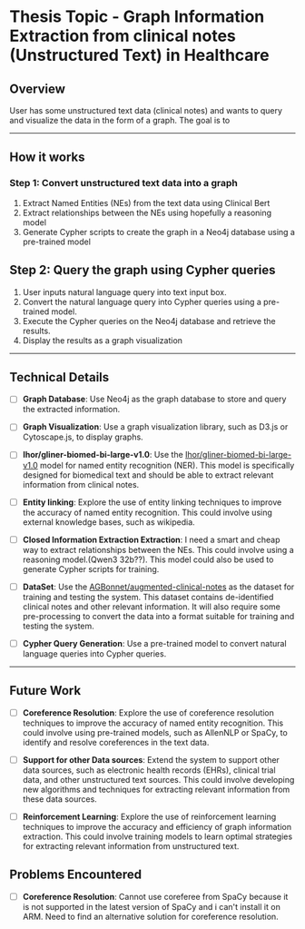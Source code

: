 # Thesis Topic - Graph Information Extraction from clinical notes (Unstructured Text) in Healthcare

## Overview

User has some unstructured text data (clinical notes) and wants to query and visualize the data in the form of a graph. The goal is to

---

## How it works

### Step 1: Convert unstructured text data into a graph

1. Extract Named Entities (NEs) from the text data using Clinical Bert
2. Extract relationships between the NEs using hopefully a reasoning model
3. Generate Cypher scripts to create the graph in a Neo4j database using a pre-trained model

## Step 2: Query the graph using Cypher queries

1. User inputs natural language query into text input box.
2. Convert the natural language query into Cypher queries using a pre-trained model.
3. Execute the Cypher queries on the Neo4j database and retrieve the results.
4. Display the results as a graph visualization

---

## Technical Details

- [ ] **Graph Database**: Use Neo4j as the graph database to store and query the extracted information.

- [ ] **Graph Visualization**: Use a graph visualization library, such as D3.js or Cytoscape.js, to display graphs.

- [ ] **Ihor/gliner-biomed-bi-large-v1.0**: Use the [Ihor/gliner-biomed-bi-large-v1.0](https://huggingface.co/Ihor/gliner-biomed-bi-large-v1.0) model for named entity recognition (NER). This model is specifically designed for biomedical text and should be able to extract relevant information from clinical notes.

- [ ] **Entity linking**: Explore the use of entity linking techniques to improve the accuracy of named entity recognition. This could involve using external knowledge bases, such as wikipedia.

- [ ] **Closed Information Extraction Extraction**: I need a smart and cheap way to extract relationships between the NEs. This could involve using a reasoning model.(Qwen3 32b??). This model could also be used to generate Cypher scripts for training.

- [ ] **DataSet**: Use the [AGBonnet/augmented-clinical-notes](https://huggingface.co/datasets/AGBonnet/augmented-clinical-notes) as the dataset for training and testing the system. This dataset contains de-identified clinical notes and other relevant information. It will also require some pre-processing to convert the data into a format suitable for training and testing the system.

- [ ] **Cypher Query Generation**: Use a pre-trained model to convert natural language queries into Cypher queries.

---

## Future Work

- [ ] **Coreference Resolution**: Explore the use of coreference resolution techniques to improve the accuracy of named entity recognition. This could involve using pre-trained models, such as AllenNLP or SpaCy, to identify and resolve coreferences in the text data.

- [ ] **Support for other Data sources**: Extend the system to support other data sources, such as electronic health records (EHRs), clinical trial data, and other unstructured text sources. This could involve developing new algorithms and techniques for extracting relevant information from these data sources.
- [ ] **Reinforcement Learning**: Explore the use of reinforcement learning techniques to improve the accuracy and efficiency of graph information extraction. This could involve training models to learn optimal strategies for extracting relevant information from unstructured text.

## Problems Encountered

- [ ] **Coreference Resolution**: Cannot use coreferee from SpaCy because it is not supported in the latest version of SpaCy and i can't install it on ARM. Need to find an alternative solution for coreference resolution.
